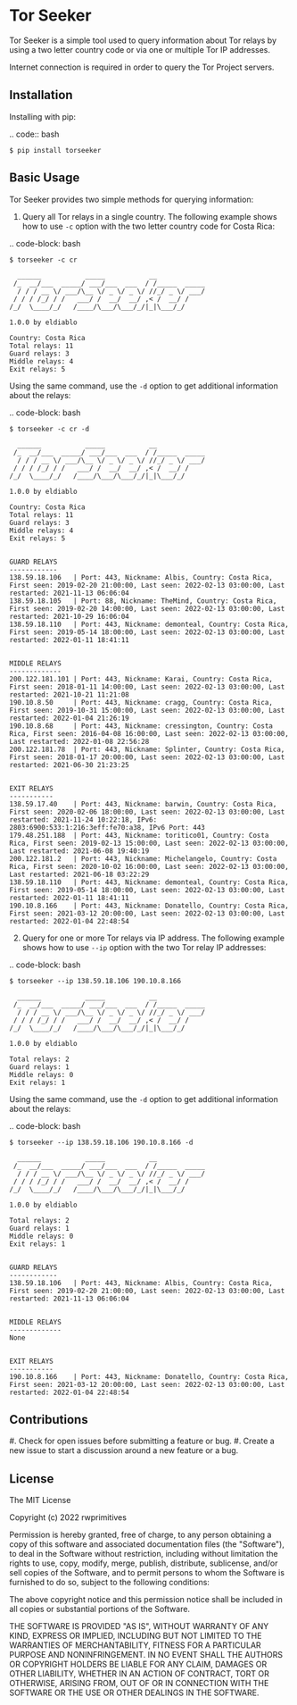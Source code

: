 Tor Seeker
==========

Tor Seeker is a simple tool used to query information about Tor relays by using a two letter country code or via one or multiple Tor IP addresses.

Internet connection is required in order to query the Tor Project servers.


Installation
------------

Installing with pip:

.. code:: bash

    $ pip install torseeker


Basic Usage
-----------

Tor Seeker provides two simple methods for querying information:

1. Query all Tor relays in a single country. The following example shows how to use `-c` option with the two letter country code for Costa Rica: 

.. code-block: bash

    $ torseeker -c cr

	  ______           _____           __            
	 /_  __/___  _____/ ___/___  ___  / /_____  _____
	  / / / __ \/ ___/\__ \/ _ \/ _ \/ //_/ _ \/ ___/
	 / / / /_/ / /   ___/ /  __/  __/ ,< /  __/ /    
	/_/  \____/_/   /____/\___/\___/_/|_|\___/_/     
	    
	1.0.0 by eldiablo

	Country: Costa Rica
	Total relays: 11
	Guard relays: 3
	Middle relays: 4
	Exit relays: 5

Using the same command, use the `-d` option to get additional information about the relays:

.. code-block: bash

    $ torseeker -c cr -d

	  ______           _____           __            
	 /_  __/___  _____/ ___/___  ___  / /_____  _____
	  / / / __ \/ ___/\__ \/ _ \/ _ \/ //_/ _ \/ ___/
	 / / / /_/ / /   ___/ /  __/  __/ ,< /  __/ /    
	/_/  \____/_/   /____/\___/\___/_/|_|\___/_/     
	    
	1.0.0 by eldiablo

	Country: Costa Rica
	Total relays: 11
	Guard relays: 3
	Middle relays: 4
	Exit relays: 5


	GUARD RELAYS
	------------
	138.59.18.106   | Port: 443, Nickname: Albis, Country: Costa Rica, First seen: 2019-02-20 21:00:00, Last seen: 2022-02-13 03:00:00, Last restarted: 2021-11-13 06:06:04
	138.59.18.105   | Port: 88, Nickname: TheMind, Country: Costa Rica, First seen: 2019-02-20 14:00:00, Last seen: 2022-02-13 03:00:00, Last restarted: 2021-10-29 16:06:04
	138.59.18.110   | Port: 443, Nickname: demonteal, Country: Costa Rica, First seen: 2019-05-14 18:00:00, Last seen: 2022-02-13 03:00:00, Last restarted: 2022-01-11 18:41:11


	MIDDLE RELAYS
	-------------
	200.122.181.101 | Port: 443, Nickname: Karai, Country: Costa Rica, First seen: 2018-01-11 14:00:00, Last seen: 2022-02-13 03:00:00, Last restarted: 2021-10-21 11:21:08
	190.10.8.50     | Port: 443, Nickname: cragg, Country: Costa Rica, First seen: 2019-10-31 15:00:00, Last seen: 2022-02-13 03:00:00, Last restarted: 2022-01-04 21:26:19
	190.10.8.68     | Port: 443, Nickname: cressington, Country: Costa Rica, First seen: 2016-04-08 16:00:00, Last seen: 2022-02-13 03:00:00, Last restarted: 2022-01-08 22:56:28
	200.122.181.78  | Port: 443, Nickname: Splinter, Country: Costa Rica, First seen: 2018-01-17 20:00:00, Last seen: 2022-02-13 03:00:00, Last restarted: 2021-06-30 21:23:25


	EXIT RELAYS
	-----------
	138.59.17.40    | Port: 443, Nickname: barwin, Country: Costa Rica, First seen: 2020-02-06 18:00:00, Last seen: 2022-02-13 03:00:00, Last restarted: 2021-11-24 10:22:18, IPv6: 2803:6900:533:1:216:3eff:fe70:a38, IPv6 Port: 443
	179.48.251.188  | Port: 443, Nickname: toritico01, Country: Costa Rica, First seen: 2019-02-13 15:00:00, Last seen: 2022-02-13 03:00:00, Last restarted: 2021-06-08 19:40:19
	200.122.181.2   | Port: 443, Nickname: Michelangelo, Country: Costa Rica, First seen: 2020-10-02 16:00:00, Last seen: 2022-02-13 03:00:00, Last restarted: 2021-06-18 03:22:29
	138.59.18.110   | Port: 443, Nickname: demonteal, Country: Costa Rica, First seen: 2019-05-14 18:00:00, Last seen: 2022-02-13 03:00:00, Last restarted: 2022-01-11 18:41:11
	190.10.8.166    | Port: 443, Nickname: Donatello, Country: Costa Rica, First seen: 2021-03-12 20:00:00, Last seen: 2022-02-13 03:00:00, Last restarted: 2022-01-04 22:48:54


2. Query for one or more Tor relays via IP address. The following example shows how to use `--ip` option with the two Tor relay IP addresses: 

.. code-block: bash

    $ torseeker --ip 138.59.18.106 190.10.8.166

	  ______           _____           __            
	 /_  __/___  _____/ ___/___  ___  / /_____  _____
	  / / / __ \/ ___/\__ \/ _ \/ _ \/ //_/ _ \/ ___/
	 / / / /_/ / /   ___/ /  __/  __/ ,< /  __/ /    
	/_/  \____/_/   /____/\___/\___/_/|_|\___/_/     
	    
	1.0.0 by eldiablo

	Total relays: 2
	Guard relays: 1
	Middle relays: 0
	Exit relays: 1

Using the same command, use the `-d` option to get additional information about the relays:

.. code-block: bash

    $ torseeker --ip 138.59.18.106 190.10.8.166 -d

	  ______           _____           __            
	 /_  __/___  _____/ ___/___  ___  / /_____  _____
	  / / / __ \/ ___/\__ \/ _ \/ _ \/ //_/ _ \/ ___/
	 / / / /_/ / /   ___/ /  __/  __/ ,< /  __/ /    
	/_/  \____/_/   /____/\___/\___/_/|_|\___/_/     
	    
	1.0.0 by eldiablo

	Total relays: 2
	Guard relays: 1
	Middle relays: 0
	Exit relays: 1


	GUARD RELAYS
	------------
	138.59.18.106   | Port: 443, Nickname: Albis, Country: Costa Rica, First seen: 2019-02-20 21:00:00, Last seen: 2022-02-13 03:00:00, Last restarted: 2021-11-13 06:06:04


	MIDDLE RELAYS
	-------------
	None


	EXIT RELAYS
	-----------
	190.10.8.166    | Port: 443, Nickname: Donatello, Country: Costa Rica, First seen: 2021-03-12 20:00:00, Last seen: 2022-02-13 03:00:00, Last restarted: 2022-01-04 22:48:54


Contributions
-------------

#. Check for open issues before submitting a feature or bug.
#. Create a new issue to start a discussion around a new feature or a bug.


License
-------

The MIT License

Copyright (c) 2022 rwprimitives

Permission is hereby granted, free of charge, to any person obtaining a copy of this software and associated documentation files (the "Software"), to deal in the Software without restriction, including without limitation the rights to use, copy, modify, merge, publish, distribute, sublicense, and/or sell copies of the Software, and to permit persons to whom the Software is furnished to do so, subject to the following conditions:

The above copyright notice and this permission notice shall be included in all copies or substantial portions of the Software.

THE SOFTWARE IS PROVIDED "AS IS", WITHOUT WARRANTY OF ANY KIND, EXPRESS OR IMPLIED, INCLUDING BUT NOT LIMITED TO THE WARRANTIES OF MERCHANTABILITY, FITNESS FOR A PARTICULAR PURPOSE AND NONINFRINGEMENT. IN NO EVENT SHALL THE AUTHORS OR COPYRIGHT HOLDERS BE LIABLE FOR ANY CLAIM, DAMAGES OR OTHER LIABILITY, WHETHER IN AN ACTION OF CONTRACT, TORT OR OTHERWISE, ARISING FROM, OUT OF OR IN CONNECTION WITH THE SOFTWARE OR THE USE OR OTHER DEALINGS IN THE SOFTWARE.
